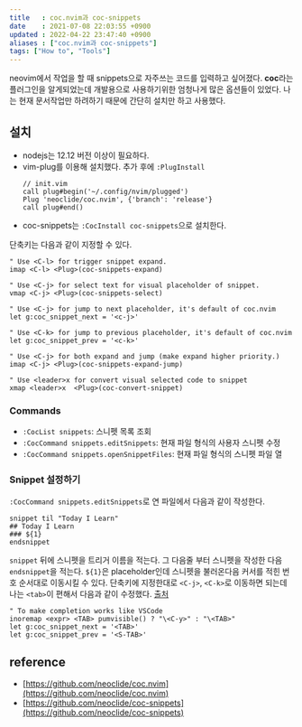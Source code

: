```yaml
---
title   : coc.nvim과 coc-snippets  
date    : 2021-07-08 22:03:55 +0900
updated : 2022-04-22 23:47:40 +0900
aliases : ["coc.nvim과 coc-snippets"]
tags: ["How to", "Tools"]
---
```

neovim에서 작업을 할 때 snippets으로 자주쓰는 코드를 입력하고 싶어졌다. **coc**라는 플러그인을 알게되었는데 개발용으로 사용하기위한 엄청나게 많은 옵션들이 있었다. 나는 현재 문서작업만 하려하기 때문에 간단히 설치만 하고 사용했다. 

## 설치 
- nodejs는 12.12 버전 이상이 필요하다.  
- vim-plug를 이용해 설치했다. 추가 후에 `:PlugInstall`  
  ```vim
  // init.vim
  call plug#begin('~/.config/nvim/plugged')
  Plug 'neoclide/coc.nvim', {'branch': 'release'}
  call plug#end()
  ```
- coc-snippets는 `:CocInstall coc-snippets`으로 설치한다.  

단축키는 다음과 같이 지정할 수 있다. 
```vim
" Use <C-l> for trigger snippet expand.
imap <C-l> <Plug>(coc-snippets-expand)

" Use <C-j> for select text for visual placeholder of snippet.
vmap <C-j> <Plug>(coc-snippets-select)

" Use <C-j> for jump to next placeholder, it's default of coc.nvim
let g:coc_snippet_next = '<c-j>'

" Use <C-k> for jump to previous placeholder, it's default of coc.nvim
let g:coc_snippet_prev = '<c-k>'

" Use <C-j> for both expand and jump (make expand higher priority.)
imap <C-j> <Plug>(coc-snippets-expand-jump)

" Use <leader>x for convert visual selected code to snippet
xmap <leader>x  <Plug>(coc-convert-snippet)
```

### Commands 
- `:CocList snippets`: 스니펫 목록 조회  
- `:CocCommand snippets.editSnippets`: 현재 파일 형식의 사용자 스니펫 수정  
- `:CocCommand snippets.openSnippetFiles`: 현재 파일 형식의 스니펫 파일 열

### Snippet 설정하기
`:CocCommand snippets.editSnippets`로 연 파일에서 다음과 같이 작성한다.
```
snippet til "Today I Learn"
## Today I Learn
### ${1}
endsnippet
```
`snippet` 뒤에 스니펫을 트리거 이름을 적는다. 그 다음줄 부터 스니펫을 작성한 다음 `endsnippet`을 적는다. `${1}`은 placeholder인데 스니펫을 불러온다음 커서를 적힌 번호 순서대로 이동시킬 수 있다. 단축키에 지정한대로 `<C-j>`, `<C-k>`로 이동하면 되는데 나는 `<tab>`이 편해서 다음과 같이 수정했다. [출처](https://github.com/neoclide/coc-snippets/issues/5)
```vim
" To make completion works like VSCode
inoremap <expr> <TAB> pumvisible() ? "\<C-y>" : "\<TAB>"
let g:coc_snippet_next = '<TAB>'
let g:coc_snippet_prev = '<S-TAB>'
```

## reference
- [https://github.com/neoclide/coc.nvim](https://github.com/neoclide/coc.nvim)
- [https://github.com/neoclide/coc-snippets](https://github.com/neoclide/coc-snippets)
